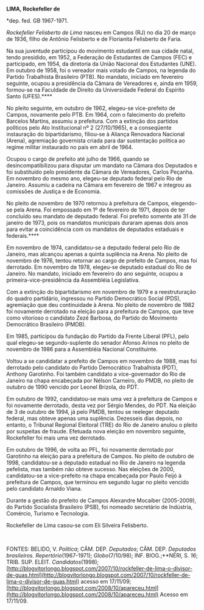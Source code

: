**LIMA, Rockefeller de**

\*dep. fed. GB 1967-1971.

*Rockefeller Felisberto de Lima* nasceu em Campos (RJ) no dia 20 de
março de 1936, filho de Antônio Felisberto e de Florianita Felisberto de
Faria.

Na sua juventude participou do movimento estudantil em sua cidade natal,
tendo presidido, em 1952, a Federação de Estudantes de Campos (FEC) e
participado, em 1954, da diretoria da União Nacional dos Estudantes
(UNE). Em outubro de 1958, foi o vereador mais votado de Campos, na
legenda do Partido Trabalhista Brasileiro (PTB). No mandato, iniciado em
fevereiro seguinte, ocupou a presidência da Câmara de Vereadores e,
ainda em 1959, formou-se na Faculdade de Direito da Universidade Federal
do Espírito Santo (UFES).****

No pleito seguinte, em outubro de 1962, elegeu-se vice-prefeito de
Campos, novamente pelo PTB. Em 1964, com o falecimento do prefeito
Barcelos Martins, assumiu a prefeitura. Com a extinção dos partidos
políticos pelo Ato Institucional nº 2 (27/10/1965), e a conseqüente
instauração do bipartidarismo, filiou-se à Aliança Renovadora Nacional
(Arena), agremiação governista criada para dar sustentação política ao
regime militar instaurado no país em abril de 1964.

Ocupou o cargo de prefeito até julho de 1966, quando se
desincompatibilizou para disputar um mandato na Câmara dos Deputados e
foi substituído pelo presidente da Câmara de Vereadores, Carlos Peçanha.
Em novembro do mesmo ano, elegeu-se deputado federal pelo Rio de
Janeiro. Assumiu a cadeira na Câmara em fevereiro de 1967 e integrou as
comissões de Justiça e de Economia.

No pleito de novembro de 1970 retornou à prefeitura de Campos,
elegendo-se pela Arena. Foi empossado em 1º de fevereiro de 1971, depois
de ter concluído seu mandato de deputado federal. Foi prefeito somente
até 31 de janeiro de 1973, pois os mandatos municipais duraram apenas
dois anos para evitar a coincidência com os mandatos de deputados
estaduais e federais.****

Em novembro de 1974, candidatou-se a deputado federal pelo Rio de
Janeiro, mas alcançou apenas a quinta suplência na Arena. No pleito de
novembro de 1976, tentou retornar ao cargo de prefeito de Campos, mas
foi derrotado. Em novembro de 1978, elegeu-se deputado estadual do Rio
de Janeiro. No mandato, iniciado em fevereiro do ano seguinte, ocupou a
primeira-vice-presidência da Assembléia Legislativa.

Com a extinção do bipartidarismo em novembro de 1979 e a reestruturação
do quadro partidário, ingressou no Partido Democrático Social (PDS),
agremiação que deu continuidade à Arena. No pleito de novembro de 1982
foi novamente derrotado na eleição para a prefeitura de Campos, que teve
como vitorioso o candidato Zezé Barbosa, do Partido do Movimento
Democrático Brasileiro (PMDB).

Em 1985, participou da fundação do Partido da Frente Liberal (PFL), pelo
qual elegeu-se segundo-suplente do senador Afonso Arinos no pleito de
novembro de 1986 para a Assembléia Nacional Constituinte.

Voltou a se candidatar a prefeito de Campos em novembro de 1988, mas foi
derrotado pelo candidato do Partido Democrático Trabalhista (PDT),
Anthony Garotinho. Foi também candidato a vice-governador do Rio de
Janeiro na chapa encabeçada por Nélson Carneiro, do PMDB, no pleito de
outubro de 1990 vencido por Leonel Brizola, do PDT.

Em outubro de 1992, candidatou-se mais uma vez à prefeitura de Campos e
foi novamente derrotado, desta vez por Sérgio Mendes, do PDT. Na eleição
de 3 de outubro de 1994, já pelo PMDB, tentou se reeleger deputado
federal, mas obteve apenas uma suplência. Dezesseis dias depois, no
entanto, o Tribunal Regional Eleitoral (TRE) do Rio de Janeiro anulou o
pleito por suspeitas de fraude. Efetuada nova eleição em novembro
seguinte, Rockefeller foi mais uma vez derrotado.

Em outubro de 1996, de volta ao PFL, foi novamente derrotado por
Garotinho na eleição para a prefeitura de Campos. No pleito de outubro
de 1998, candidatou-se a deputado estadual no Rio de Janeiro na legenda
pefelista, mas também não obteve sucesso. Nas eleições de 2000,
candidatou-se a vice-prefeito na chapa encabeçada por Paulo Feijó à
prefeitura de Campos, que terminou em segundo lugar no pleito vencido
pelo candidato Arnaldo Viana.

Durante a gestão do prefeito de Campos Alexandre Mocaiber (2005-2009),
do Partido Socialista Brasileiro (PSB), foi nomeado secretário de
Indústria, Comércio, Turismo e Tecnologia.

Rockefeller de Lima casou-se com Eli Silveira Felisberto.

 

FONTES: BELIDO, V. *Política*; CÂM. DEP. *Deputados*; CÂM. DEP.
*Deputados brasileiros. Repertório*(1967-1971); *Globo*(7/10/98); INF.
BIOG.;**NÉRI, S. *16*; TRIB. SUP. ELEIT. *Candidatos*(1998); 
[http://blogvitorlongo.blogspot.com/2007/10/rockfeller-de-lima-o-divisor-de-guas.html](http://blogvitorlongo.blogspot.com/2007/10/rockfeller-de-lima-o-divisor-de-guas.html)
acesso em 17/11/09; 
[http://blogvitorlongo.blogspot.com/2008/10/apareceu.html](http://blogvitorlongo.blogspot.com/2008/10/apareceu.html)
Acesso em 17/11/09.
